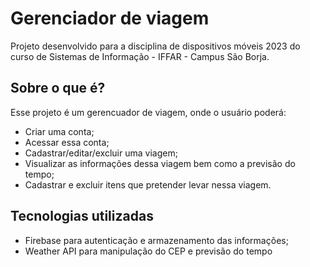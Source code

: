 # Gerenciador de viagem

Projeto desenvolvido para a disciplina de dispositivos móveis 2023 do curso de Sistemas de Informação - IFFAR - Campus São Borja.

## Sobre o que é?

Esse projeto é um gerencuador de viagem, onde o usuário poderá:

- Criar uma conta;
- Acessar essa conta;
- Cadastrar/editar/excluir uma viagem;
- Visualizar as informações dessa viagem bem como a previsão do tempo;
- Cadastrar e excluir itens que pretender levar nessa viagem.


## Tecnologias utilizadas 

- Firebase para autenticação e armazenamento das informações;
- Weather API para manipulação do CEP e previsão do tempo
